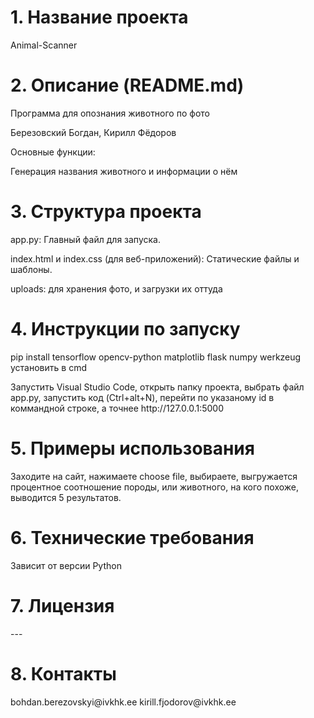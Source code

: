 <h1>1. Название проекта</h1>
Animal-Scanner
<h1>2. Описание (README.md)</h1>
<p>Программа для опознания животного по фото</p>
<p>Березовский Богдан, Кирилл Фёдоров</p>
<p>Основные функции:</p>
<p>Генерация названия животного и информации о нём</p>
<h1>3. Структура проекта</h1>
<p>app.py: Главный файл для запуска.</p>
<p>index.html и index.css (для веб-приложений): Статические файлы и шаблоны.</p>
<p>uploads: для хранения фото, и загрузки их оттуда</p>
<h1>4. Инструкции по запуску</h1>
<p>pip install tensorflow opencv-python matplotlib flask numpy werkzeug установить в cmd</p>
<p>Запустить Visual Studio Code, открыть папку проекта, выбрать файл app.py, запустить код (Ctrl+alt+N), перейти по указаному id в коммандной строке, а точнее http://127.0.0.1:5000</p>
<h1>5. Примеры использования</h1>
<p>Заходите на сайт, нажимаете choose file, выбираете, выгружается процентное соотношение породы, или животного, на кого похоже, выводится 5 результатов.</p>
<h1>6. Технические требования</h1>
<p>Зависит от версии Python</p>
<h1>7. Лицензия</h1>
---
<h1>8. Контакты</h1>
bohdan.berezovskyi@ivkhk.ee
kirill.fjodorov@ivkhk.ee
